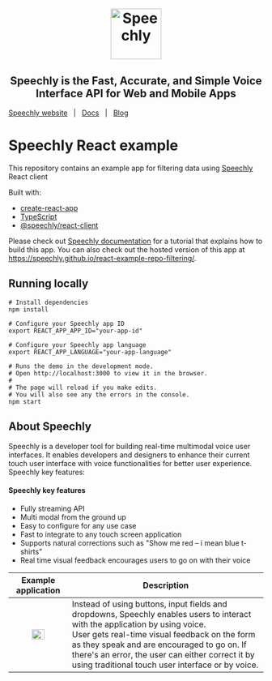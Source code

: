 <h1 align="center">
<a href="https://www.speechly.com/?utm_source=github&utm_medium=react-example&utm_campaign=header"><img src="https://www.speechly.com/images/logo.png" height="100" alt="Speechly"></a>
</h1>
<h2 align="center">
Speechly is the Fast, Accurate, and Simple Voice Interface API for Web and Mobile Apps
</h2>

[Speechly website](https://www.speechly.com/?utm_source=github&utm_medium=react-example&utm_campaign=header)&nbsp;&nbsp;&nbsp;|&nbsp;&nbsp;&nbsp;[Docs](https://www.speechly.com/docs/?utm_source=github&utm_medium=react-example&utm_campaign=header)&nbsp;&nbsp;&nbsp;|&nbsp;&nbsp;&nbsp;[Blog](https://www.speechly.com/blog/?utm_source=github&utm_medium=react-example&utm_campaign=header)

# Speechly React example

This repository contains an example app for filtering data using [Speechly](https://www.speechly.com/?utm_source=github&utm_medium=react-example&utm_campaign=text) React client

Built with:

- [create-react-app](https://github.com/facebook/create-react-app)
- [TypeScript](https://www.typescriptlang.org)
- [@speechly/react-client](https://github.com/speechly/react-client)

Please check out [Speechly documentation](https://www.speechly.com/docs/client-libraries/react-client/?utm_source=github&utm_medium=react-example&utm_campaign=text) for a tutorial that explains how to build this app. You can also check out the hosted version of this app at https://speechly.github.io/react-example-repo-filtering/.

## Running locally

```shell
# Install dependencies
npm install

# Configure your Speechly app ID
export REACT_APP_APP_ID="your-app-id"

# Configure your Speechly app language
export REACT_APP_LANGUAGE="your-app-language"

# Runs the demo in the development mode.
# Open http://localhost:3000 to view it in the browser.
#
# The page will reload if you make edits.
# You will also see any the errors in the console.
npm start
```

## About Speechly

Speechly is a developer tool for building real-time multimodal voice user interfaces. It enables developers and designers to enhance their current touch user interface with voice functionalities for better user experience. Speechly key features:

#### Speechly key features

- Fully streaming API
- Multi modal from the ground up
- Easy to configure for any use case
- Fast to integrate to any touch screen application
- Supports natural corrections such as "Show me red – i mean blue t-shirts"
- Real time visual feedback encourages users to go on with their voice

|                  Example application                  | Description                                                                                                                                                                                                                                                                                                                               |
| :---------------------------------------------------: | ----------------------------------------------------------------------------------------------------------------------------------------------------------------------------------------------------------------------------------------------------------------------------------------------------------------------------------------- |
| <img src="https://i.imgur.com/v9o1JHf.gif" width=50%> | Instead of using buttons, input fields and dropdowns, Speechly enables users to interact with the application by using voice. <br />User gets real-time visual feedback on the form as they speak and are encouraged to go on. If there's an error, the user can either correct it by using traditional touch user interface or by voice. |
